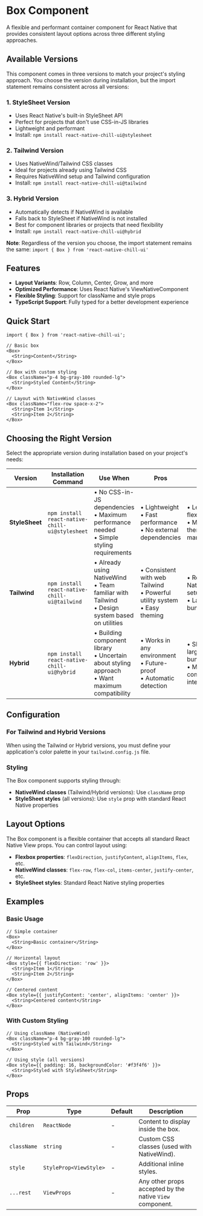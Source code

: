 # Box Component

A flexible and performant container component for React Native that provides consistent layout options across three different styling approaches.

## Available Versions

This component comes in three versions to match your project's styling approach. You choose the version during installation, but the import statement remains consistent across all versions:

### 1. **StyleSheet Version**

- Uses React Native's built-in StyleSheet API
- Perfect for projects that don't use CSS-in-JS libraries
- Lightweight and performant
- Install: `npm install react-native-chill-ui@stylesheet`

### 2. **Tailwind Version**

- Uses NativeWind/Tailwind CSS classes
- Ideal for projects already using Tailwind CSS
- Requires NativeWind setup and Tailwind configuration
- Install: `npm install react-native-chill-ui@tailwind`

### 3. **Hybrid Version**

- Automatically detects if NativeWind is available
- Falls back to StyleSheet if NativeWind is not installed
- Best for component libraries or projects that need flexibility
- Install: `npm install react-native-chill-ui@hybrid`

**Note**: Regardless of the version you choose, the import statement remains the same: `import { Box } from 'react-native-chill-ui'`

## Features

- **Layout Variants**: Row, Column, Center, Grow, and more
- **Optimized Performance**: Uses React Native's ViewNativeComponent
- **Flexible Styling**: Support for className and style props
- **TypeScript Support**: Fully typed for a better development experience

## Quick Start

```tsx
import { Box } from 'react-native-chill-ui';

// Basic box
<Box>
  <String>Content</String>
</Box>

// Box with custom styling
<Box className="p-4 bg-gray-100 rounded-lg">
  <String>Styled Content</String>
</Box>

// Layout with NativeWind classes
<Box className="flex-row space-x-2">
  <String>Item 1</String>
  <String>Item 2</String>
</Box>
```

## Choosing the Right Version

Select the appropriate version during installation based on your project's needs:

| Version        | Installation Command                           | Use When                                                                                             | Pros                                                                            | Cons                                                  |
| -------------- | ---------------------------------------------- | ---------------------------------------------------------------------------------------------------- | ------------------------------------------------------------------------------- | ----------------------------------------------------- |
| **StyleSheet** | `npm install react-native-chill-ui@stylesheet` | • No CSS-in-JS dependencies<br/>• Maximum performance needed<br/>• Simple styling requirements       | • Lightweight<br/>• Fast performance<br/>• No external dependencies             | • Less flexible<br/>• Manual theme management         |
| **Tailwind**   | `npm install react-native-chill-ui@tailwind`   | • Already using NativeWind<br/>• Team familiar with Tailwind<br/>• Design system based on utilities  | • Consistent with web Tailwind<br/>• Powerful utility system<br/>• Easy theming | • Requires NativeWind setup<br/>• Larger bundle size  |
| **Hybrid**     | `npm install react-native-chill-ui@hybrid`     | • Building component library<br/>• Uncertain about styling approach<br/>• Want maximum compatibility | • Works in any environment<br/>• Future-proof<br/>• Automatic detection         | • Slightly larger bundle<br/>• More complex internals |

## Configuration

### For Tailwind and Hybrid Versions

When using the Tailwind or Hybrid versions, you must define your application's color palette in your `tailwind.config.js` file.

### Styling

The Box component supports styling through:

- **NativeWind classes** (Tailwind/Hybrid versions): Use `className` prop
- **StyleSheet styles** (all versions): Use `style` prop with standard React Native properties

## Layout Options

The Box component is a flexible container that accepts all standard React Native View props. You can control layout using:

- **Flexbox properties**: `flexDirection`, `justifyContent`, `alignItems`, `flex`, etc.
- **NativeWind classes**: `flex-row`, `flex-col`, `items-center`, `justify-center`, etc.
- **StyleSheet styles**: Standard React Native styling properties

## Examples

### Basic Usage

```tsx
// Simple container
<Box>
  <String>Basic container</String>
</Box>

// Horizontal layout
<Box style={{ flexDirection: 'row' }}>
  <String>Item 1</String>
  <String>Item 2</String>
</Box>

// Centered content
<Box style={{ justifyContent: 'center', alignItems: 'center' }}>
  <String>Centered content</String>
</Box>
```

### With Custom Styling

```tsx
// Using className (NativeWind)
<Box className="p-4 bg-gray-100 rounded-lg">
  <String>Styled with Tailwind</String>
</Box>

// Using style (all versions)
<Box style={{ padding: 16, backgroundColor: '#f3f4f6' }}>
  <String>Styled with StyleSheet</String>
</Box>
```

## Props

| Prop        | Type                   | Default | Description                                              |
| ----------- | ---------------------- | ------- | -------------------------------------------------------- |
| `children`  | `ReactNode`            | -       | Content to display inside the box.                       |
| `className` | `string`               | -       | Custom CSS classes (used with NativeWind).               |
| `style`     | `StyleProp<ViewStyle>` | -       | Additional inline styles.                                |
| `...rest`   | `ViewProps`            | -       | Any other props accepted by the native `View` component. |
